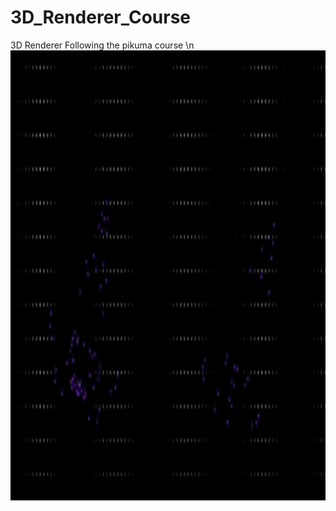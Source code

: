 # 3D_Renderer_Course
3D Renderer Following the pikuma course \n
<img src="https://github.com/AmerA10/3D_Renderer_Course/blob/main/3DRendererGIF.gif" width ="1270" height="720">

